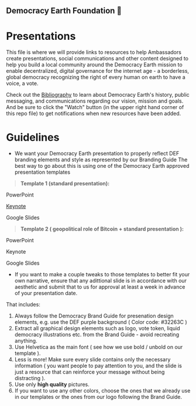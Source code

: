 ## Democracy Earth Foundation 🌿
# Presentations

This file is where we will provide links to resources to help Ambassadors create presentations, social communications and other content designed to help you build a local community around the Democracy Earth mission to enable decentralized, digital governance for the internet age - a borderless, global democracy recognizing the right of every human on earth to have a voice, a vote. 

Check out the [Bibliography](https://github.com/DemocracyEarth/ambassadors/blob/master/Bibliography.md#democracy-earth-foundation-) to learn about Democracy Earth's history, public messaging, and communications regarding our vision, mission and goals. And be sure to click the "Watch" button (in the upper right hand corner of this repo file) to get notifications when new resources have been added. 


# Guidelines

- We want your Democracy Earth presentation to properly reflect DEF branding elements and style as represented by our Branding Guide The best way to go about this is using one of the Democracy Earth approved presentation templates

> **Template 1 (standard presentation):**

PowerPoint

[Keynote](https://www.dropbox.com/s/82z7ukm8mu1137g/Democracy.Earth_template.key?dl=0)

Google Slides

> **Template 2 ( geopolitical role of Bitcoin + standard presentation ):**

PowerPoint

Keynote 

Google Slides

- If you want to make a couple tweaks to those templates to better fit your own narrative, ensure that any adittional slide is in accordance with our aesthetic and submit that to us for approval at least a week in advance of your presentation date. 

That includes:

1. Always follow the Democracy Brand Guide for presenation design elements, e.g. use the DEF purple background ( Color code: #32263C )
2. Extract all graphical design elements such as logo, vote token, liquid democracy illustrations etc. from the Brand Guide - avoid recreating anything.
2. Use Helvetica as the main font ( see how we use bold / unbold on our template ). 
3. Less is more! Make sure every slide contains only the necessary information ( you want people to pay attention to you, and the slide is just a resource that can reinforce your message without being distracting ).
4. Use only **high quality** pictures.
5. If you want to use any other colors, choose the ones that we already use in our templates or the ones from our logo following the Brand Guide.

